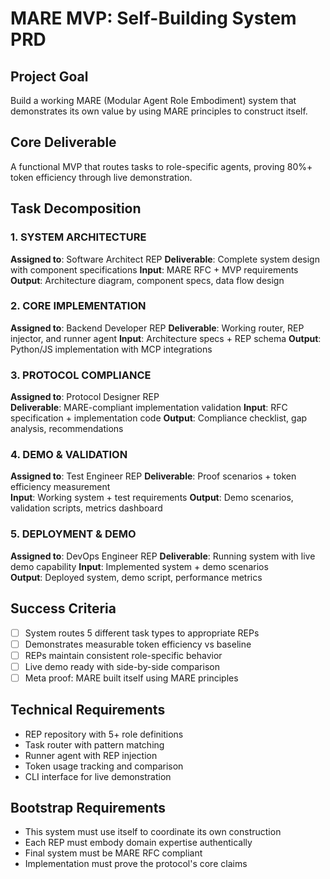 # MARE MVP: Self-Building System PRD

## Project Goal
Build a working MARE (Modular Agent Role Embodiment) system that demonstrates its own value by using MARE principles to construct itself.

## Core Deliverable
A functional MVP that routes tasks to role-specific agents, proving 80%+ token efficiency through live demonstration.

## Task Decomposition

### 1. SYSTEM ARCHITECTURE
**Assigned to**: Software Architect REP
**Deliverable**: Complete system design with component specifications
**Input**: MARE RFC + MVP requirements
**Output**: Architecture diagram, component specs, data flow design

### 2. CORE IMPLEMENTATION  
**Assigned to**: Backend Developer REP
**Deliverable**: Working router, REP injector, and runner agent
**Input**: Architecture specs + REP schema
**Output**: Python/JS implementation with MCP integrations

### 3. PROTOCOL COMPLIANCE
**Assigned to**: Protocol Designer REP  
**Deliverable**: MARE-compliant implementation validation
**Input**: RFC specification + implementation code
**Output**: Compliance checklist, gap analysis, recommendations

### 4. DEMO & VALIDATION
**Assigned to**: Test Engineer REP
**Deliverable**: Proof scenarios + token efficiency measurement  
**Input**: Working system + test requirements
**Output**: Demo scenarios, validation scripts, metrics dashboard

### 5. DEPLOYMENT & DEMO
**Assigned to**: DevOps Engineer REP
**Deliverable**: Running system with live demo capability
**Input**: Implemented system + demo scenarios  
**Output**: Deployed system, demo script, performance metrics

## Success Criteria
- [ ] System routes 5 different task types to appropriate REPs
- [ ] Demonstrates measurable token efficiency vs baseline
- [ ] REPs maintain consistent role-specific behavior
- [ ] Live demo ready with side-by-side comparison
- [ ] Meta proof: MARE built itself using MARE principles

## Technical Requirements
- REP repository with 5+ role definitions
- Task router with pattern matching
- Runner agent with REP injection
- Token usage tracking and comparison
- CLI interface for live demonstration

## Bootstrap Requirements
- This system must use itself to coordinate its own construction
- Each REP must embody domain expertise authentically  
- Final system must be MARE RFC compliant
- Implementation must prove the protocol's core claims